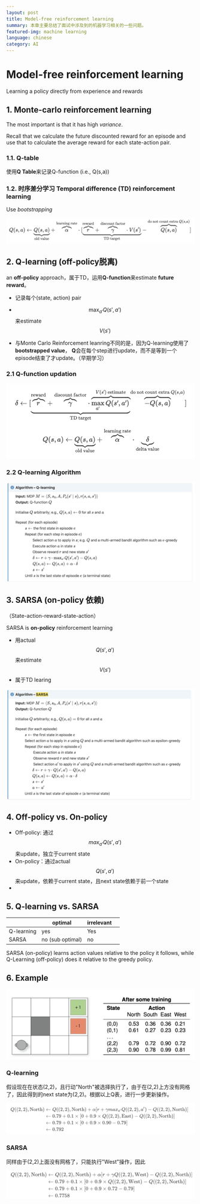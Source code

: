 ```yaml
---
layout: post
title: Model-free reinforcement learning
summary: 本章主要总结了面试中涉及到的机器学习相关的一些问题。
featured-img: machine learning
language: chinese 
category: AI
---
```


# Model-free reinforcement learning

Learning a policy directly from experience and rewards

 

## 1. Monte-carlo reinforcement learning

The most important is that it has high *variance*.

Recall that we calculate the future discounted reward for an episode and use that to calculate the average reward for each state-action pair.

### 1.1. Q-table

使用**Q Table**来记录Q-function (i.e., Q(s,a))

### 1.2. 时序差分学习 Temporal difference (TD) reinforcement learning

Use *bootstrapping*

![image-48](/assets/img/post_img/48.png)

## 2. Q-learning (off-policy脱离)

an **off-policy** approach，属于TD，运用**Q-function**来estimate **future reward**。

- 记录每个(state, action) pair

- $$\max_{a'}Q(s',a')$$来estimate $$V(s')$$
- 与Monte Carlo Reinforcement leanring不同的是，因为Q-learning使用了**bootstrapped value**， **Q**会在每个step进行update，而不是等到一个episode结束了才update。（早期学习）

### 2.1 **Q-function updation**

![image-49](/assets/img/post_img/49.png)

### 2.2 Q-learning Algorithm 

![image-50](/assets/img/post_img/50.png)



## 3. SARSA (on-policy 依赖)

（State-action-reward-state-action）

SARSA is **on-policy** reinforcement learning

- 用actual $$Q(s', a')$$来estimate $$V(s')$$
- 属于TD learing

![image-51](/assets/img/post_img/51.png)



## 4. Off-policy vs. On-policy

- Off-policy: 通过$$max_{a'}Q(s', a')$$来update，独立于current state
- On-policy：通过actual $$Q(s', a')$$来update，依赖于current state，且next state依赖于前一个state
- 

## 5. Q-learning vs. SARSA

|            | optimal          | irrelevant |      |
| ---------- | ---------------- | ---------- | ---- |
| Q-learning | yes              | Yes        |      |
| SARSA      | no (sub optimal) | no         |      |

SARSA (on-policy) learns action values relative to the policy it follows, while Q-Learning (off-policy) does it relative to the greedy policy.

## 6. Example

![image-52](/assets/img/post_img/52.png)



### Q-learning

假设现在在状态(2,2)，且行动"North"被选择执行了，由于在(2,2)上方没有网格了，因此得到的next state为(2,2)。根据以上Q表，进行一步更新操作。

![image-53](/assets/img/post_img/53.png)

### SARSA

同样由于(2,2)上面没有网格了，只能执行"West"操作，因此

![image-54](/assets/img/post_img/54.png)